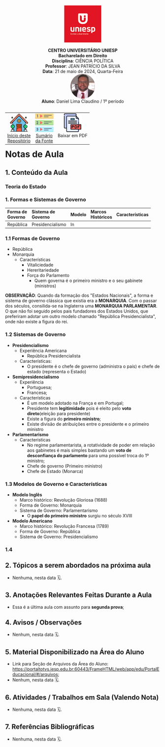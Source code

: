 <div align="center">

<p align="center"><img height="120" src="../../../figuras/LOGO_UNIESP.png"> </p>

<p align="center"><b>CENTRO UNIVERSITÁRIO UNIESP</b><br>
<b>Bacharelado em Direito</b><br>
<b>Disciplina</b>: CIÊNCIA POLÍTICA<br>
<b>Professor</b>: JEAN PATRÍCIO DA SILVA<br>
<b>Data</b>: 21 de maio de 2024, Quarta-Feira<br>
<img align="center" src="../../../figuras/FOTO_PERFIL_DANIEL_CLAUDINO_2023.png" width="80"><br>
<b>Aluno</b>: Daniel Lima Claudino / 1º período<br>
 </p>
</div>

<table align="right" border="0">
  <tr>
    <td align="center" valign="top">
      <a href="../../../README.md">
        <img src="https://github.com/dnlclaudino/imagens/blob/master/icones/icone-casa2.png?raw=true" heigh="60" width="60"><br>Início deste <br>Repositório
      </a>
    </td>
    <td align="center" valign="top">
      <a href="../README.md">
        <img src="https://github.com/dnlclaudino/imagens/blob/master/icones/icone-sumario.png?raw=true" heigh="60" width="60"><br>Sumário<br>da Fonte
      </a>
    </td>
    <td align="center" valign="top">
        <img src="https://github.com/dnlclaudino/imagens/blob/master/icones-aplicativos/pdf/pdf.png?raw=true" heigh="60" width="60"><br>Baixar em PDF
    </td>
  </tr>
</table><br><br><br><br><br>

# Notas de Aula

## 1. Conteúdo da Aula

### Teoria do Estado

### 1. Formas e Sistemas de Governo

|Forma de<br>Governo|Sistema de<br>Governo|Modelo|Marcos<br>Históricos|Características|
|:---|:---|:---|:---|:---|
|República|Presidencialismo|In

### 1.1 Formas de Governo

- República
- Monarquia
  - Características
    - Vitaliciedade
    - Hereritariedade
    - Força do Parlamento
      - Quem governa é o primeiro ministro e o seu gabinete (ministros)

**OBSERVAÇÃO**: Quando da formação dos "Estados Nacionais", a forma e sistema de governo clássica que existia era a **MONARQUIA**. Com o passar dos séculos, consilida-se na Inglaterra uma **MONARQUIA PARLAMENTAR**. O que não foi seguido pelos pais fundadores dos Estados Unidos, que preferiram adotar um outro modelo chamado "República Presidencialista", onde não existe a figura do rei.

### 1.2 Sistemas de Governo

- **Presidencialismo**
  - Experiência Americana
    - República Presidencialista
  - Características:
    - O presidente é o chefe de governo (administra o país) e chefe de estado (representa o Estado)
- **Semipresidencialismo**
  - Experiência
    - Portuguesa;
    - Francesa;
  - Características
    - É um modelo adotado na França e em Portugal;
    - Presidente tem **legitimidade** pois é eleito pelo **voto direto**(eleição para presidente)
    - Existe a figura do **primeiro ministro**;
    - Existe divisão de atribuições entre o presidente e o primeiro ministro
- **Parlamentarismo**
  - Caracteristicas
    - No regime parlamentarista, a rotatividade de poder em relação aos gabinetes é mais simples bastando um **voto de desconfiança do parlamento** para uma possível troca do 1º ministro;
    - Chefe de governo (Primeiro ministro)
    - Chefe de Estado (Monarca)

### 1.3 Modelos de Governo e Características

- **Modelo Inglês**
  - Marco histórico: Revolução Gloriosa (1688)
  - Forma de Governo: Monarquia
  - Sistema de Governo: Parlamentarismo
    - O **papel do primeiro ministro** surgiu no século XVIII
- **Modelo Americano**
  - Marco histórico: Revolução Francesa (1789)
  - Forma de Governo: República
  - Sistema de Governo: Presidencialismo

### 1.4

## 2. Tópicos a serem abordados na próxima aula

- Nenhuma, nesta data 🗓.

## 3. Anotações Relevantes Feitas Durante a Aula

- Essa é a última aula com assunto para **segunda prova**;

## 4. Avisos / Observações

- Nenhum, nesta data 🗓.

## 5. Material Disponibilizado na Área do Aluno

- Link para Seção de Arquivos da Área do Aluno: https://portaltotvs.iesp.edu.br:60443/FrameHTML/web/app/edu/PortalEducacional/#/arquivos;
- Nenhum, nesta data 🗓.

## 6. Atividades / Trabalhos em Sala (Valendo Nota)

- Nenhuma, nesta data 🗓.

## 7. Referências Bibliográficas

- Nenhuma, nesta data 🗓.
